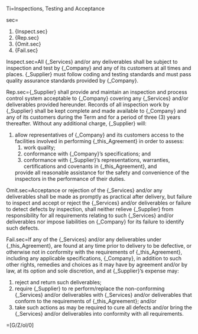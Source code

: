 Ti=Inspections, Testing and Acceptance

sec=<ol><li>{Inspect.sec}</li><li>{Rep.sec}</li><li>{Omit.sec}</li><li>{Fail.sec}</li></ol>

Inspect.sec=All {_Services} and/or any deliverables shall be subject to inspection and test by {_Company} and any of its customers at all times and places. {_Supplier} must follow coding and testing standards and must pass quality assurance standards provided by {_Company}.

Rep.sec={_Supplier} shall provide and maintain an inspection and process control system acceptable to {_Company} covering any {_Services} and/or deliverables provided hereunder. Records of all inspection work by {_Supplier} shall be kept complete and made available to {_Company} and any of its customers during the Term and for a period of three (3) years thereafter. Without any additional charge, {_Supplier} will: <ol><li>allow representatives of {_Company} and its customers access to the facilities involved in performing {_this_Agreement} in order to assess: <ol> <li>work quality;</li> <li>conformance with {_Company}’s specifications; and</li> <li>conformance with {_Supplier}’s representations, warranties, certifications and covenants in {_this_Agreement}, and</li> </ol></li> provide all reasonable assistance for the safety and convenience of the inspectors in the performance of their duties.</ol>

Omit.sec=Acceptance or rejection of the {_Services} and/or any deliverables shall be made as promptly as practical after delivery, but failure to inspect and accept or reject the {_Services} and/or deliverables or failure to detect defects by inspection, shall neither relieve {_Supplier} from responsibility for all requirements relating to such {_Services} and/or deliverables nor impose liabilities on {_Company} for its failure to identify such defects.

Fail.sec=If any of the {_Services} and/or any deliverables under {_this_Agreement}, are found at any time prior to delivery to be defective, or otherwise not in conformity with the requirements of {_this_Agreement}, including any applicable specifications, {_Company}, in addition to such other rights, remedies and choices as it may have by agreement and/or by law, at its option and sole discretion, and at {_Supplier}’s expense may: <ol><li>reject and return such deliverables;</li><li>require {_Supplier} to re perform/replace the non-conforming {_Services} and/or deliverables with {_Services} and/or deliverables that conform to the requirements of {_this_Agreement}; and/or</li><li>take such actions as may be required to cure all defects and/or bring the {_Services} and/or deliverables into conformity with all requirements.</li></ol>

=[G/Z/ol/0]
